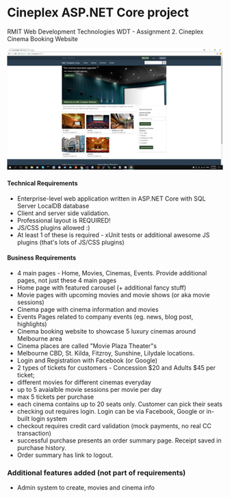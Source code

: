 # Cineplex ASP.NET Core project
RMIT Web Development Technologies WDT - Assignment 2. Cineplex Cinema Booking Website

![Screenshot](cineplex.png)

#### Technical Requirements
- Enterprise-level web application written in ASP.NET Core with SQL Server LocalDB database
- Client and server side validation.
- Professional layout is REQUIRED!
- JS/CSS plugins allowed :)
- At least 1 of these is required - xUnit tests or additional awesome JS plugins (that's lots of JS/CSS plugins)

#### Business Requirements
- 4 main pages - Home, Movies, Cinemas, Events. Provide additional pages, not just these 4 main pages
- Home page with featured carousel (+ additional fancy stuff)
- Movie pages with upcoming movies and movie shows (or aka movie sessions)
- Cinema page with cinema information and movies
- Events Pages related to company events (eg. news, blog post, highlights)
- Cinema booking website to showcase 5 luxury cinemas around Melbourne area
- Cinema places are called "Movie Plaza Theater"s
- Melbourne CBD, St. Kilda, Fitzroy, Sunshine, Lilydale locations.
- Login and Registration with Facebook (or Google)
- 2 types of tickets for customers - Concession $20 and Adults $45 per ticket;
- different movies for different cinemas everyday
- up to 5 avaialble movie sessions per movie per day
- max 5 tickets per purchase
- each cinema contains up to 20 seats only. Customer can pick their seats
- checking out requires login. Login can be via Facebook, Google or in-built login system
- checkout requires credit card validation (mock payments, no real CC transaction)
- successful purchase presents an order summary page. Receipt saved in purchase history. 
- Order summary has link to logout.

### Additional features added (not part of requirements)
- Admin system to create, movies and cinema info

